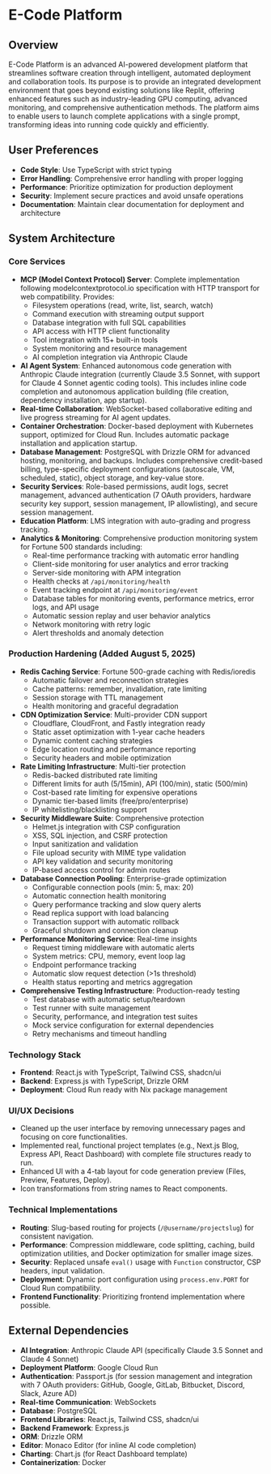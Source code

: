 # E-Code Platform

## Overview
E-Code Platform is an advanced AI-powered development platform that streamlines software creation through intelligent, automated deployment and collaboration tools. Its purpose is to provide an integrated development environment that goes beyond existing solutions like Replit, offering enhanced features such as industry-leading GPU computing, advanced monitoring, and comprehensive authentication methods. The platform aims to enable users to launch complete applications with a single prompt, transforming ideas into running code quickly and efficiently.

## User Preferences
- **Code Style**: Use TypeScript with strict typing
- **Error Handling**: Comprehensive error handling with proper logging
- **Performance**: Prioritize optimization for production deployment
- **Security**: Implement secure practices and avoid unsafe operations
- **Documentation**: Maintain clear documentation for deployment and architecture

## System Architecture

### Core Services
- **MCP (Model Context Protocol) Server**: Complete implementation following modelcontextprotocol.io specification with HTTP transport for web compatibility. Provides:
  - Filesystem operations (read, write, list, search, watch)
  - Command execution with streaming output support
  - Database integration with full SQL capabilities
  - API access with HTTP client functionality
  - Tool integration with 15+ built-in tools
  - System monitoring and resource management
  - AI completion integration via Anthropic Claude
- **AI Agent System**: Enhanced autonomous code generation with Anthropic Claude integration (currently Claude 3.5 Sonnet, with support for Claude 4 Sonnet agentic coding tools). This includes inline code completion and autonomous application building (file creation, dependency installation, app startup).
- **Real-time Collaboration**: WebSocket-based collaborative editing and live progress streaming for AI agent updates.
- **Container Orchestration**: Docker-based deployment with Kubernetes support, optimized for Cloud Run. Includes automatic package installation and application startup.
- **Database Management**: PostgreSQL with Drizzle ORM for advanced hosting, monitoring, and backups. Includes comprehensive credit-based billing, type-specific deployment configurations (autoscale, VM, scheduled, static), object storage, and key-value store.
- **Security Services**: Role-based permissions, audit logs, secret management, advanced authentication (7 OAuth providers, hardware security key support, session management, IP allowlisting), and secure session management.
- **Education Platform**: LMS integration with auto-grading and progress tracking.
- **Analytics & Monitoring**: Comprehensive production monitoring system for Fortune 500 standards including:
  - Real-time performance tracking with automatic error handling
  - Client-side monitoring for user analytics and error tracking
  - Server-side monitoring with APM integration
  - Health checks at `/api/monitoring/health`
  - Event tracking endpoint at `/api/monitoring/event`
  - Database tables for monitoring events, performance metrics, error logs, and API usage
  - Automatic session replay and user behavior analytics
  - Network monitoring with retry logic
  - Alert thresholds and anomaly detection

### Production Hardening (Added August 5, 2025)
- **Redis Caching Service**: Fortune 500-grade caching with Redis/ioredis
  - Automatic failover and reconnection strategies
  - Cache patterns: remember, invalidation, rate limiting
  - Session storage with TTL management
  - Health monitoring and graceful degradation
- **CDN Optimization Service**: Multi-provider CDN support
  - Cloudflare, CloudFront, and Fastly integration ready
  - Static asset optimization with 1-year cache headers
  - Dynamic content caching strategies
  - Edge location routing and performance reporting
  - Security headers and mobile optimization
- **Rate Limiting Infrastructure**: Multi-tier protection
  - Redis-backed distributed rate limiting
  - Different limits for auth (5/15min), API (100/min), static (500/min)
  - Cost-based rate limiting for expensive operations
  - Dynamic tier-based limits (free/pro/enterprise)
  - IP whitelisting/blacklisting support
- **Security Middleware Suite**: Comprehensive protection
  - Helmet.js integration with CSP configuration
  - XSS, SQL injection, and CSRF protection
  - Input sanitization and validation
  - File upload security with MIME type validation
  - API key validation and security monitoring
  - IP-based access control for admin routes
- **Database Connection Pooling**: Enterprise-grade optimization
  - Configurable connection pools (min: 5, max: 20)
  - Automatic connection health monitoring
  - Query performance tracking and slow query alerts
  - Read replica support with load balancing
  - Transaction support with automatic rollback
  - Graceful shutdown and connection cleanup
- **Performance Monitoring Service**: Real-time insights
  - Request timing middleware with automatic alerts
  - System metrics: CPU, memory, event loop lag
  - Endpoint performance tracking
  - Automatic slow request detection (>1s threshold)
  - Health status reporting and metrics aggregation
- **Comprehensive Testing Infrastructure**: Production-ready testing
  - Test database with automatic setup/teardown
  - Test runner with suite management
  - Security, performance, and integration test suites
  - Mock service configuration for external dependencies
  - Retry mechanisms and timeout handling

### Technology Stack
- **Frontend**: React.js with TypeScript, Tailwind CSS, shadcn/ui
- **Backend**: Express.js with TypeScript, Drizzle ORM
- **Deployment**: Cloud Run ready with Nix package management

### UI/UX Decisions
- Cleaned up the user interface by removing unnecessary pages and focusing on core functionalities.
- Implemented real, functional project templates (e.g., Next.js Blog, Express API, React Dashboard) with complete file structures ready to run.
- Enhanced UI with a 4-tab layout for code generation preview (Files, Preview, Features, Deploy).
- Icon transformations from string names to React components.

### Technical Implementations
- **Routing**: Slug-based routing for projects (`/@username/projectslug`) for consistent navigation.
- **Performance**: Compression middleware, code splitting, caching, build optimization utilities, and Docker optimization for smaller image sizes.
- **Security**: Replaced unsafe `eval()` usage with `Function` constructor, CSP headers, input validation.
- **Deployment**: Dynamic port configuration using `process.env.PORT` for Cloud Run compatibility.
- **Frontend Functionality**: Prioritizing frontend implementation where possible.

## External Dependencies
- **AI Integration**: Anthropic Claude API (specifically Claude 3.5 Sonnet and Claude 4 Sonnet)
- **Deployment Platform**: Google Cloud Run
- **Authentication**: Passport.js (for session management and integration with 7 OAuth providers: GitHub, Google, GitLab, Bitbucket, Discord, Slack, Azure AD)
- **Real-time Communication**: WebSockets
- **Database**: PostgreSQL
- **Frontend Libraries**: React.js, Tailwind CSS, shadcn/ui
- **Backend Framework**: Express.js
- **ORM**: Drizzle ORM
- **Editor**: Monaco Editor (for inline AI code completion)
- **Charting**: Chart.js (for React Dashboard template)
- **Containerization**: Docker